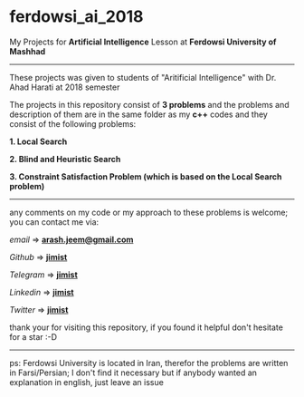 # ferdowsi_ai_2018
My Projects for **Artificial Intelligence** Lesson at **Ferdowsi University of Mashhad**

***

These projects was given to students of "Aritificial Intelligence" with Dr. Ahad Harati at 2018 semester

The projects in this repository consist of **3 problems** and the problems and description of them are in the same folder as my **c++** codes and they consist of the following problems:


**1. Local Search**

**2. Blind and Heuristic Search**

**3. Constraint Satisfaction Problem (which is based on the Local Search problem)**

***

any comments on my code or my approach to these problems is welcome; you can contact me via:

*email* => **arash.jeem@gmail.com**

*Github* => **[jimist](https://github.com/jimist "My Github Account")**

*Telegram* => **[jimist](https://t.me/jeemist "My Telegram Account")**

*Linkedin* => **[jimist](https://linkedin.com/in/jimist "My Linkedin Account")**

*Twitter* => **[jimist](https://twitter.com/jeemist "My Twitter Account")**


thank your for visiting this repository, if you found it helpful don't hesitate for a star :-D

***

ps: Ferdowsi University is located in Iran, therefor the problems are written in Farsi/Persian; I don't find it necessary but if anybody wanted an explanation in english, just leave an issue
